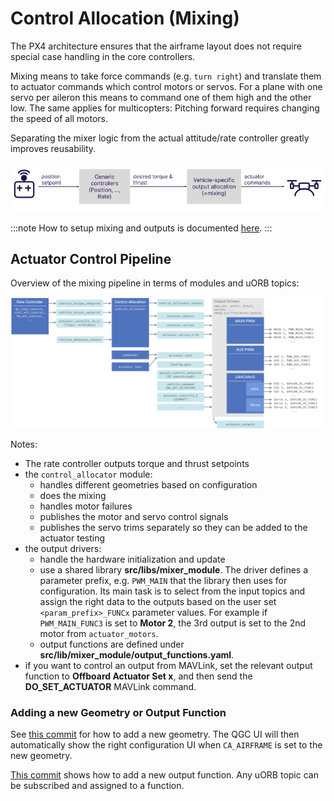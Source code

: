 # Control Allocation (Mixing)


The PX4 architecture ensures that the airframe layout does not require special case handling in the core controllers.

Mixing means to take force commands (e.g. `turn right`) and translate them to actuator commands which control motors or servos.
For a plane with one servo per aileron this means to command one of them high and the other low.
The same applies for multicopters: Pitching forward requires changing the speed of all motors.

Separating the mixer logic from the actual attitude/rate controller greatly improves reusability.

<!-- https://docs.google.com/drawings/d/1Li9YhTLc3yX6mGX0iSOfItHXvaUhevO2DRZwuxPQ1PI/edit -->
![Mixing Overview](../../assets/diagrams/mixing_overview.png)


:::note
How to setup mixing and outputs is documented [here](../config/actuators.md).
:::


## Actuator Control Pipeline

Overview of the mixing pipeline in terms of modules and uORB topics:
<!-- https://drive.google.com/file/d/1L2IoxsyB4GAWE-s82R_x42mVXW_IDlHP/view?usp=sharing -->
![Pipeline Overview](../../assets/concepts/control_allocation_pipeline.png)

Notes:
- The rate controller outputs torque and thrust setpoints
- the `control_allocator` module:
  - handles different geometries based on configuration
  - does the mixing
  - handles motor failures
  - publishes the motor and servo control signals
  - publishes the servo trims separately so they can be added to the actuator testing
- the output drivers:
  - handle the hardware initialization and update
  - use a shared library **src/libs/mixer_module**. The driver defines a parameter prefix, e.g. `PWM_MAIN` that the library then uses for configuration.
    Its main task is to select from the input topics and assign the right data to the outputs based on the user set `<param_prefix>_FUNCx` parameter values.
	For example if `PWM_MAIN_FUNC3` is set to **Motor 2**, the 3rd output is set to the 2nd motor from `actuator_motors`.
  - output functions are defined under **src/lib/mixer_module/output_functions.yaml**.
- if you want to control an output from MAVLink, set the relevant output function to **Offboard Actuator Set x**, and then send the **DO_SET_ACTUATOR** MAVLink command.


### Adding a new Geometry or Output Function

See [this commit](https://github.com/PX4/PX4-Autopilot/commit/5cdb6fbd8e1352dcb94bd58918da405f8ff930d7) for how to add a new geometry.
The QGC UI will then automatically show the right configuration UI when `CA_AIRFRAME` is set to the new geometry.

[This commit](https://github.com/PX4/PX4-Autopilot/commit/a65533b46986e32254b64b7c92469afb8178e370) shows how to add a new output function.
Any uORB topic can be subscribed and assigned to a function.





